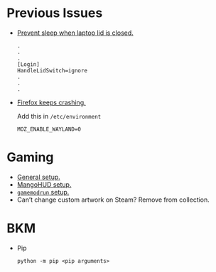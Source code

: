 # Previous Issues

- [Prevent sleep when laptop lid is closed.](https://faq.i3wm.org/question/5629/how-to-prevent-sleep-on-laptop-lid-close/index.html)
   ```
   .
   .
   .
   [Login]
   HandleLidSwitch=ignore
   .
   .
   .
   ```
 - [Firefox keeps crashing.](https://www.reddit.com/r/firefox/comments/1ebygmt/firefox_crashing_on_fedora_40_with_and_without/)

   Add this in `/etc/environment`
   ```
   MOZ_ENABLE_WAYLAND=0
   ```

# Gaming

- [General setup.](https://www.reddit.com/r/linux_gaming/comments/zf6yer/setting_up_your_linux_gaming_system/)
- [MangoHUD setup.](https://www.reddit.com/r/linux_gaming/comments/gbrnj1/how_to_install_and_use_mangohud_with_game/)
- [`gamemodrun` setup.](https://www.reddit.com/r/linux/comments/1ff2aru/til_always_use_gamemoderun_for_proton_games/)
- Can’t change custom artwork on Steam? Remove from collection.

# BKM

- Pip
  ```
  python -m pip <pip arguments>
  ```

